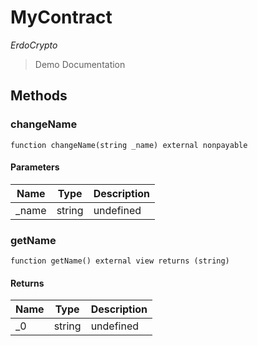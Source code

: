 # MyContract

*ErdoCrypto*

> Demo Documentation





## Methods

### changeName

```solidity
function changeName(string _name) external nonpayable
```





#### Parameters

| Name | Type | Description |
|---|---|---|
| _name | string | undefined |

### getName

```solidity
function getName() external view returns (string)
```






#### Returns

| Name | Type | Description |
|---|---|---|
| _0 | string | undefined |




